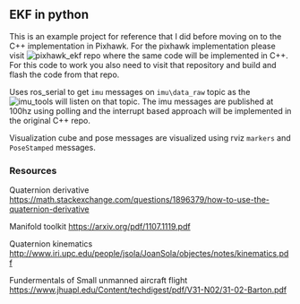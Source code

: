 ## EKF in python
This is an example project for reference that I did before moving on to 
the C++ implementation in Pixhawk. For the pixhawk implementation please visit
![pixhawk_ekf](https://github.com/parzival2/pixhawk_ekf) repo where the same
code will be implemented in C++. For this code to work you also need to
visit that repository and build and flash the code from that repo.

Uses ros_serial to get `imu` messages on `imu\data_raw` topic as the ![imu_tools](http://wiki.ros.org/imu_filter_madgwick) will listen on that topic. The imu messages are published
at 100hz using polling and the interrupt based approach will be implemented in the original
C++ repo. 

Visualization cube and pose messages are visualized using rviz `markers` and `PoseStamped` messages.


### Resources
Quaternion derivative
https://math.stackexchange.com/questions/1896379/how-to-use-the-quaternion-derivative

Manifold toolkit
https://arxiv.org/pdf/1107.1119.pdf

Quaternion kinematics
http://www.iri.upc.edu/people/jsola/JoanSola/objectes/notes/kinematics.pdf

Fundermentals of Small unmanned aircraft flight 
https://www.jhuapl.edu/Content/techdigest/pdf/V31-N02/31-02-Barton.pdf